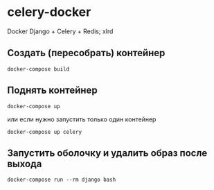 # celery-docker
Docker Django + Celery + Redis; xlrd

## Создать (пересобрать) контейнер

`docker-compose build`

## Поднять контейнер

`docker-compose up`

или если нужно запустить только один контейнер

`docker-compose up celery`


## Запустить оболочку и удалить образ после выхода

`docker-compose run --rm django bash`
